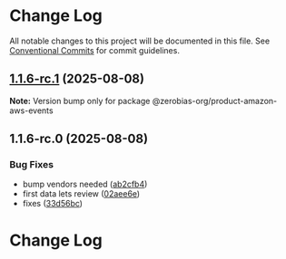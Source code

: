 # Change Log

All notable changes to this project will be documented in this file.
See [Conventional Commits](https://conventionalcommits.org) for commit guidelines.

## [1.1.6-rc.1](https://github.com/zerobias-org/product/compare/@zerobias-org/product-amazon-aws-events@1.1.6-rc.0...@zerobias-org/product-amazon-aws-events@1.1.6-rc.1) (2025-08-08)

**Note:** Version bump only for package @zerobias-org/product-amazon-aws-events





## 1.1.6-rc.0 (2025-08-08)


### Bug Fixes

* bump vendors needed ([ab2cfb4](https://github.com/zerobias-org/product/commit/ab2cfb4a9cf2e3008e08b068f98011fec096c932))
* first data lets review ([02aee6e](https://github.com/zerobias-org/product/commit/02aee6e8c4f11675de7c63a00f4c8254a67a4dd7))
* fixes ([33d56bc](https://github.com/zerobias-org/product/commit/33d56bcaedf3fa5e3939a33c0fb57eda53539d05))





# Change Log
